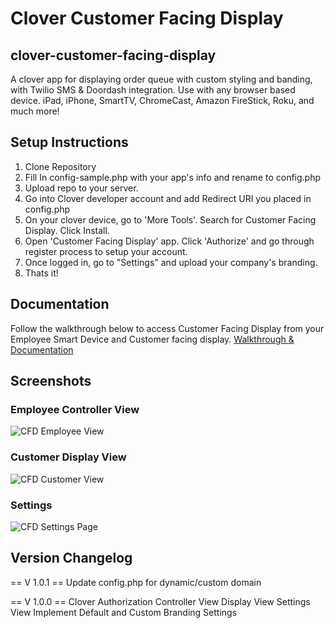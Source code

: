# Clover Customer Facing Display
## clover-customer-facing-display
 A clover app for displaying order queue with custom styling and banding, with Twilio SMS & Doordash integration. Use with any browser based device. iPad, iPhone, SmartTV, ChromeCast, Amazon FireStick, Roku, and much more!

 ## Setup Instructions
 1. Clone Repository
 2. Fill In config-sample.php with your app's info and rename to config.php
 3. Upload repo to your server.
 4. Go into Clover developer account and add Redirect URI you placed in config.php
 5. On your clover device, go to 'More Tools'. Search for Customer Facing Display. Click Install.
 6. Open 'Customer Facing Display' app. Click 'Authorize' and go through register process to setup your account.
 7. Once logged in, go to "Settings" and upload your company's branding.
 8. Thats it! 

## Documentation
 Follow the walkthrough below to access Customer Facing Display from your Employee Smart Device and Customer facing display.
[Walkthrough & Documentation](https://veganmob.biz/cfd/resources/docs)

## Screenshots
### Employee Controller View
 ![CFD Employee View](https://veganmob.biz/wp-content/uploads/2020/09/screencapture-veganmob-biz-cfd-sandbox-controller-php-2020-09-03-15_03_14-e1599710036388.png)
 ### Customer Display View
 ![CFD Customer View](https://veganmob.biz/wp-content/uploads/2020/09/screencapture-veganmob-biz-cfd-sandbox-display-php-2020-09-03-15_02_45.png)
 ### Settings
 ![CFD Settings Page](https://veganmob.biz/wp-content/uploads/2020/09/screencapture-veganmob-biz-cfd-sandbox-update-settings-php-2020-09-03-15_04_13.png)

## Version Changelog
== V 1.0.1 ==
Update config.php for dynamic/custom domain

 == V 1.0.0 ==
 Clover Authorization
 Controller View
 Display View
 Settings View
 Implement Default and Custom Branding Settings

